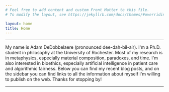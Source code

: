 ```yaml
---
# Feel free to add content and custom Front Matter to this file.
# To modify the layout, see https://jekyllrb.com/docs/themes/#overriding-theme-defaults

layout: home
title: Home
---
```

***

My name is Adam DeDobbelaere (pronounced dee-dah-bil-air). I'm a Ph.D. student in philosophy at the University of Rochester. Most of my research is in metaphysics, especially material composition, paradoxes, and time. I'm also interested in bioethics, especially artificial intelligence in patient care and algorithmic fairness. Below you can find my recent blog posts, and on the sidebar you can find links to all the information about myself I'm willing to publish on the web. Thanks for stopping by!

***